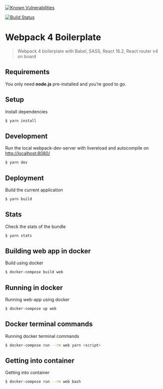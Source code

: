 [![Known Vulnerabilities](https://snyk.io/test/github/w3ashwin/react-redux-boilerplate-lite/badge.svg?targetFile=package.json)](https://snyk.io/test/github/w3ashwin/react-redux-boilerplate-lite?targetFile=package.json)

[![Build Status](https://travis-ci.org/w3ashwin/react-redux-boilerplate-lite.svg?branch=master)](https://travis-ci.org/w3ashwin/react-redux-boilerplate-lite)

Webpack 4 Boilerplate
===========

> Webpack 4 boilerplate with Babel, SASS, React 16.2, React router v4 on board

## Requirements
You only need <b>node.js</b> pre-installed and you’re good to go.

## Setup
Install dependencies
```sh
$ yarn install
```

## Development
Run the local webpack-dev-server with livereload and autocompile on [http://localhost:8080/](http://localhost:8080/)
```sh
$ yarn dev
```
## Deployment
Build the current application
```sh
$ yarn build
```

## Stats
Check the stats of the bundle
```sh
$ yarn stats
```
## Building web app in docker
Build using docker
```sh
$ docker-compose build web
```

## Running in docker
Running web-app using docker
```sh
$ docker-compose up web
```

## Docker terminal commands
Running docker terminal commands
```sh
$ docker-compose run --rm web yarn <script>
```

## Getting into container
Getting into container
```sh
$ docker-compose run --rm web bash
```

